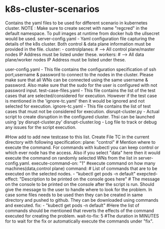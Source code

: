 # k8s-cluster-scenarios
Contains the yaml files to be used for different scenario in kubernetes cluster.
NOTE : Make sure to create secret with name "regcred" in the default namespace. To pull images at runtime from docker hub the ullsecret would be used.
server-config.yaml - Yaml configuration file capturing the details of the k8s cluster. Both control & data plane information must be provided in the file.
        cluster:
        - 
            controlplanes: # --> All control plane/master nodes IP Address must be listed under these.
            workers: # --> All data plane/worker nodes IP Address must be listed under these.
            
user-config.yaml - This file contains the configuration specification of ssh port,username & password to connect to the nodes in the cluster. Please make sure that all WNs can be connected using the same username & password. Also make sure that the sudo for the user is configured with not password input.
test-case-files.yaml - This file contains the list of the test cases that are selected/considered for execution. However if the test case is mentioned in the 'ignore-tc.yaml' then it would be ignored and not selected for execution.
ignore-tc.yaml - This file contains the list of test cases that must not be considered for execution.
disrupt-cluster.py - Actual script to create disruption in the configured cluster. Thsi can be launched using 'py disrupt-cluster.py'
disrupt-cluster.log - Log file to track or debug any issues for the script execution.


#How add to add new testcase to this list.
Create File TC<NUM> in the current directory with following specification:
    plane: "control" # Mention where to execute the command. For commands with kubectl you can keep control or which ever node has the access. Also if you select "data" here then it would execute the command on randomly selected WNs from the list in server-config.yaml.
    execute-command-on: "1" #execute command on how many machines(data,control plane)
    command: # List of commands that are to be executed on the selected nodes.
    - "kubectl get pods -n default"
    exepcted-effect: "Description to be printed on the console goes here" # The message on the console to be printed on the console after the script is run. Should give the message to the user to handle where to look for the problem. In case some files needs to be used then they can be created in same directory and pushed to github. They can be downloaded using commands and executed.
    fix:
    - "kubectl get pods -n default" #Here the list of commands should be mentioned that reverts the effects of the command executed for creating the problem.
    wait-to-fix: 5 #The duration in MINUTES for to wait for the fix or automatically execute the commands under "fix".